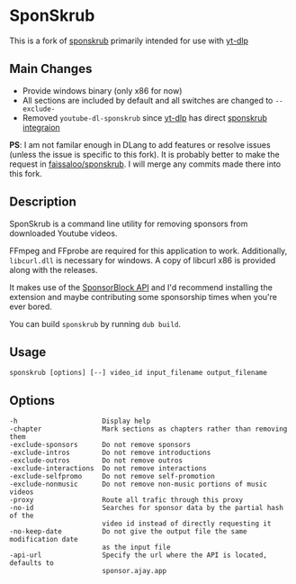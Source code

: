 # SponSkrub

This is a fork of [sponskrub](https://github.com/faissaloo/SponSkrub) primarily intended for use with [yt-dlp](https://github.com/pukkandan/yt-dlp)

## Main Changes

* Provide windows binary (only x86 for now)
* All sections are included by default and all switches are changed to `--exclude-`
* Removed `youtube-dl-sponskrub` since [yt-dlp](https://github.com/pukkandan/yt-dlp) has direct [sponskrub integraion](https://github.com/pukkandan/yt-dlp#sponSkrub-options-sponsorblock)

**PS**: I am not familar enough in DLang to add features or resolve issues (unless the issue is specific to this fork). It is probably better to make the request in [faissaloo/sponskrub](https://github.com/faissaloo/SponSkrub). I will merge any commits made there into this fork.

## Description
SponSkrub is a command line utility for removing sponsors from downloaded Youtube videos.

FFmpeg and FFprobe are required for this application to work. Additionally, `libcurl.dll` is necessary for windows. A copy of libcurl x86 is provided along with the releases.

It makes use of the [SponsorBlock API](https://github.com/ajayyy/SponsorBlockServer#api-docs) and I'd recommend installing the extension and maybe contributing some sponsorship times when you're ever bored.

You can build `sponskrub` by running `dub build`.

## Usage

    sponskrub [options] [--] video_id input_filename output_filename

## Options

    -h                     Display help
    -chapter               Mark sections as chapters rather than removing them
    -exclude-sponsors      Do not remove sponsors
    -exclude-intros        Do not remove introductions
    -exclude-outros        Do not remove outros
    -exclude-interactions  Do not remove interactions
    -exclude-selfpromo     Do not remove self-promotion
    -exclude-nonmusic      Do not remove non-music portions of music videos
    -proxy                 Route all trafic through this proxy
    -no-id                 Searches for sponsor data by the partial hash of the
                           video id instead of directly requesting it
    -no-keep-date          Do not give the output file the same modification date
                           as the input file
    -api-url               Specify the url where the API is located, defaults to
                           sponsor.ajay.app

